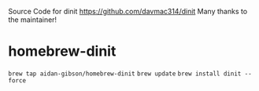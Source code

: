 Source Code for dinit https://github.com/davmac314/dinit
Many thanks to the maintainer!

# homebrew-dinit

`brew tap aidan-gibson/homebrew-dinit`
`brew update`
`brew install dinit --force`
